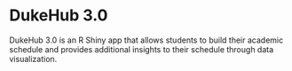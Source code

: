 # DukeHub 3.0

DukeHub 3.0 is an R Shiny app that allows students to build their academic schedule and provides additional insights to their schedule through data visualization.
